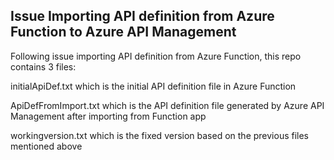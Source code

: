 ## Issue Importing API definition from Azure Function to Azure API Management

Following issue importing API definition from Azure Function, this repo contains 3 files:

initialApiDef.txt which is the initial API definition file in Azure Function

ApiDefFromImport.txt which is the API definition file generated by Azure API Management after importing from Function app

workingversion.txt which is the fixed version based on the previous files mentioned above

